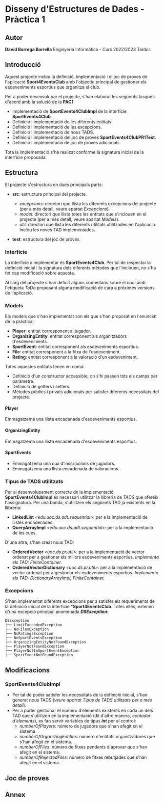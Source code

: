 # Disseny d'Estructures de Dades - Pràctica 1

  
## Autor

**David Borrega Borrella**
Enginyeria Informàtica - Curs 2022/2023 Tardor.

## Introducció

Aquest projecte inclou la definició, implementació i el joc de proves de l'aplicació **Sport4EventsClub** amb l'objectiu principal de gestionar els esdeveniments esportius que organitza el club.

Per a poder desenvolupar el projecte, s'han elaborat les següents tasques d'acord amb la solució de la **PAC1**:

 - Implementació de **SportEvents4ClubImpl** de la interfície **SportEvents4Club**.
 - Definició i implementació de les diferents entitats.
 - Definició i implementació de les excepcions.
 - Definició i implementació de nous TADS.
 - Definició i implementació del joc de proves **SportEvents4ClubPR1Test**.
 - Definició i implementació de joc de proves adicionals.
  
Tota la implementació s'ha realizat conforme la signatura inicial de la interfície proposada.

## Estructura
El projecte s'estructura en dues principals parts:

 - **src**: estructura principal del projecte.
	 - *excepcions*: directori que llista les diferents excepcions del projecte (per a més detall, veure apartat *Excepcions*).
	 - *model*: directori que llista totes les entitats que s'inclouen en el projecte (per a més detall, veure apartat *Models*).
	 - *util*: directori que llista les diferents utilitats utilitzades en l'aplicació. Inclou les noves TAD implementades.
	 
 - **test**: estructura del joc de proves.
  

### Interfície
La interfície a implementar és **SportEvents4Club**. Per tal de respectar la definició inicial i la signatura dels diferents mètodes que l'inclouen, no s'ha fet cap modificació sobre aquesta.

Al llarg del projecte s'han definit alguns comentaris sobre el codi amb l'etiqueta *ToDo* proposant alguna modificació de cara a pròximes versions de l'aplicació.

### Models
Els models que s'han implementat són els que s'han proposat en l'enunciat de la pràctica:

 - **Player**: entitat corresponent al jugador.
 - **OrganizingEntity**: entitat corresponent als organitzadors d'esdeveniments.
 - **SportEvent**: entitat corresponent als esdeveniments esportius.
 - **File**: entitat corresponent a la fitxa de l'esdeveniment.
 - **Rating**: entitat corresponent a la valoració d'un esdeveniment.

Totes aquestes entitats tenen en comú:

 - Definició d'un constructor accessible, on s'hi passen tots els camps per paràmetre.
 - Definició de getters i setters.
 - Mètodes públics i privats adicionals per satisfer diferents necessitats del projecte.
#### Player
Emmagatzema una llista encadenada d'esdeveniments esportius.
#### OrganizingEntity
Emmagatzema una llista encadenada d'esdeveniments esportius.
#### SportEvents
 - Emmagatzema una cua d'inscripcions de jugadors.
 - Emmagatzema una llista encadenada de valoracions.

### Tipus de TADS utilitzats
  Per al desenvolupament correcte de la implementació **SportEvents4ClubImpl** és necessari utilitzar la llibreria de *TADS* que ofereix l'assignatura. 
  Per una banda, s'utilitzen els següents TAD ja existents en la llibreria:
   - **LinkedList** *<edu.uoc.ds.adt.sequential>*: per a la implementació de llistes encadenades.
   - **QueryArrayImpl** <*edu.uoc.ds.adt.sequential*>: per a la implementació de les cues.

D'una altra, s'han creat nous TAD:

 - **OrderedVector** *<uoc.ds.pr.util>*: per a la implementació de vector ordenat per a gestionar els millors esdeveniments esportius. *Implementa els TAD: FiniteContainer.*
 - **OrderedVectorDictionary** *<uoc.ds.pr.util>*: per a la implementació de vector ordenat per a gestionar els esdeveniments esportius. *Implementa els TAD: DictionaryArrayImpl, FiniteContainer.*


### Excepcions
S'han implementat diferents excepcions per a satisfer els requeriments de la definició inicial de la interfície ***Sport4EventsClub**. Totes elles, extenen d'una excepció principal anomenada ***DSException***:
```
DSException
├── LimitExceededException
├── NoFilesException
├── NoRatingsException
├── NoSportEventsException
├── OrganizingEntityNotFoundException
├── PlayerNotFoundException
├── PlayerNotInSportEventException
├── SportEventNotFoundException
```
  
## Modificacions

### SportEvents4ClubImpl
 - Per tal de poder satisfer les necessitats de la definició inicial, s'han generat nous TADS (*veure apartat Tipus de TADS utilitzats per a més detall*).
 - Per a poder gestionar el número d'elements existents en cada un dels TAD que s'utilitzen en la implementació (dit d'altre manera, *contador d'elements*), es fan servir variables de tipus ***int*** per al control:
     -   *numberOfPlayers*: número de jugadors que s'han afegit en el sistema.
     -   *numberOfOrganizingEntities*: número d'entitats organitzadores que s'han afegit en el sistema.
     -   *numberOfFiles*: número de fitxes pendents d'aprovar que s'han afegit en el sistema.
     -   *numberOfRejectedFiles*: número de fitxes rebutjades que s'han afegit en el sistema.
  
## Joc de proves

## Annex